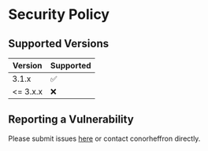 # Security Policy

## Supported Versions

| Version | Supported          |
| ------- | ------------------ |
| 3.1.x   | :white_check_mark: |
| <= 3.x.x   | :x:                |

## Reporting a Vulnerability

Please submit issues [here](https://github.com/conorheffron/ironoc/issues) or contact conorheffron directly.
